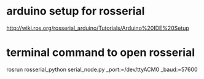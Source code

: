 # arduino setup for rosserial
http://wiki.ros.org/rosserial_arduino/Tutorials/Arduino%20IDE%20Setup

# terminal command to open rosserial
rosrun rosserial_python serial_node.py _port:=/dev/ttyACM0 _baud:=57600

